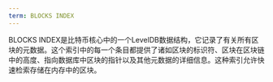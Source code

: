 ```yaml
---
term: BLOCKS INDEX
---
```


BLOCKS INDEX是比特币核心中的一个LevelDB数据结构，它记录了有关所有区块的元数据。这个索引中的每一个条目都提供了诸如区块的标识符、区块在区块链中的高度、指向数据库中区块的指针以及其他元数据的详细信息。这种索引允许快速检索存储在内存中的区块。